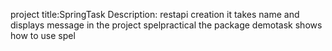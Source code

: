 project title:SpringTask
Description:
restapi creation
it takes  name and displays message in the project
spelpractical
the package demotask shows how to use spel
